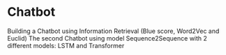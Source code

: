 # Chatbot
Building a Chatbot using Information Retrieval (Blue score, Word2Vec and Euclid)
The second Chatbot using model Sequence2Sequence with 2 different models: LSTM and Transformer
